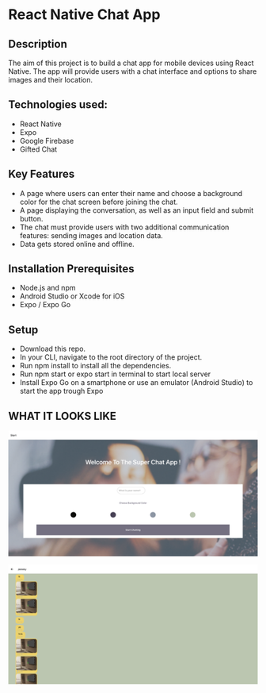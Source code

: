# React Native Chat App

## Description

The aim of this project is to build a chat app for mobile devices using React Native. The app will provide users with a chat interface and options to share images and their location.

## Technologies used:
- React Native
- Expo
- Google Firebase
- Gifted Chat

## Key Features
- A page where users can enter their name and choose a background color for the chat screen before joining the chat.
- A page displaying the conversation, as well as an input field and submit button.
- The chat must provide users with two additional communication features: sending images and location data.
- Data gets stored online and offline.

## Installation Prerequisites
- Node.js and npm
- Android Studio or Xcode for iOS
- Expo / Expo Go

## Setup

- Download this repo.
- In your CLI, navigate to the root directory of the project.
- Run npm install to install all the dependencies.
- Run npm start or expo start in terminal to start local server
- Install Expo Go on a smartphone or use an emulator (Android Studio) to start the app trough Expo

## WHAT IT LOOKS LIKE

![screenshot_1](img/Screenshot_1.png)

![screenshot_2](img/Screenshot_2.png)


